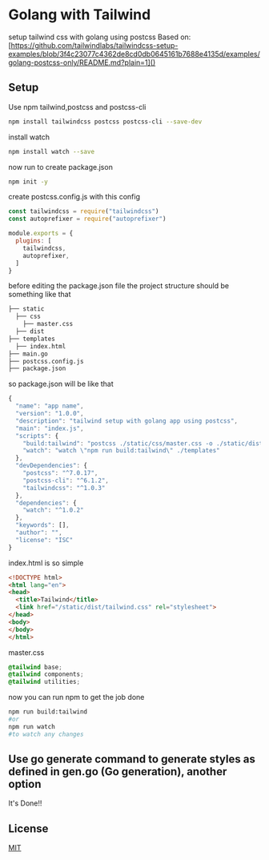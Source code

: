 # Golang with Tailwind

setup tailwind css with golang using postcss
Based on: [https://github.com/tailwindlabs/tailwindcss-setup-examples/blob/3f4c23077c4362de8cd0db0645161b7688e4135d/examples/golang-postcss-only/README.md?plain=1]()

## Setup

Use npm tailwind,postcss and postcss-cli 

```bash
npm install tailwindcss postcss postcss-cli --save-dev
```
install watch

```bash
npm install watch --save
```
now run to create package.json
```bash
npm init -y
```
create postcss.config.js with this config
```js
const tailwindcss = require("tailwindcss")
const autoprefixer = require("autoprefixer")

module.exports = {
  plugins: [
    tailwindcss,
    autoprefixer,
  ]
}
```
before editing the package.json file the project structure should be something like that
```bash
├── static
  ├── css
    ├── master.css
  ├── dist
├── templates
  ├── index.html
├── main.go
├── postcss.config.js
├── package.json
```
so package.json will be like that
```js
{
  "name": "app name",
  "version": "1.0.0",
  "description": "tailwind setup with golang app using postcss",
  "main": "index.js",
  "scripts": {
    "build:tailwind": "postcss ./static/css/master.css -o ./static/dist/tailwind.css",
    "watch": "watch \"npm run build:tailwind\" ./templates"
  },
  "devDependencies": {
    "postcss": "^7.0.17",
    "postcss-cli": "^6.1.2",
    "tailwindcss": "^1.0.3"
  },
  "dependencies": {
    "watch": "^1.0.2"
  },
  "keywords": [],
  "author": "",
  "license": "ISC"
}

```
index.html is so simple
```html
<!DOCTYPE html>
<html lang="en">
<head>
  <title>Tailwind</title>
  <link href="/static/dist/tailwind.css" rel="stylesheet">
</head>
<body>
</body>
</html>
```
master.css
```css
@tailwind base;
@tailwind components;
@tailwind utilities;
```

now you can run npm to get the job done
```bash
npm run build:tailwind
#or
npm run watch
#to watch any changes
```

## Use go generate command to generate styles as defined in gen.go (Go generation), another option

It's Done!!
## License
[MIT](https://choosealicense.com/licenses/mit/)